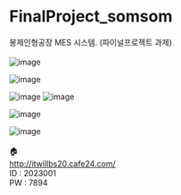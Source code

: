 # FinalProject_somsom
봉제인형공장 MES 시스템. (파이널프로젝트 과제)
<br><br>
![image](https://github.com/heiioworid040/FinalProject_somsom/assets/124132211/f6606864-e56e-4090-b2e5-3d10039d02c7)

![image](https://github.com/heiioworid040/FinalProject_somsom/assets/124132211/11338ef7-c23b-4443-adc9-7052f66b2e84)

![image](https://github.com/heiioworid040/FinalProject_somsom/assets/124132211/337eb503-0772-429a-a982-01e3d328b41e)
![image](https://github.com/heiioworid040/FinalProject_somsom/assets/124132211/fd7a193b-5a37-40ad-ae7b-200201485139)


![image](https://github.com/heiioworid040/FinalProject_somsom/assets/124132211/de0b42c4-6c3a-4a5a-8638-0bf70ab0d9b4)

![image](https://github.com/heiioworid040/FinalProject_somsom/assets/124132211/c5b9d927-3239-4540-95ac-3505b8235ec2)
<br><br>
🏠
<br>
http://itwillbs20.cafe24.com/
<br>
ID : 2023001
<br>
PW : 7894

